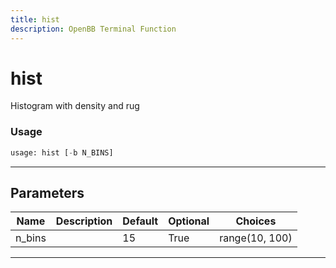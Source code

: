 ```yaml
---
title: hist
description: OpenBB Terminal Function
---
```


# hist

Histogram with density and rug

### Usage

```python
usage: hist [-b N_BINS]
```

---

## Parameters

| Name | Description | Default | Optional | Choices |
| ---- | ----------- | ------- | -------- | ------- |
| n_bins |  | 15 | True | range(10, 100) |
---

